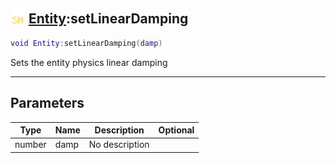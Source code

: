 ## <img src="../../.gitbook/assets/shared.png" width="24" height=24 /> [Entity](https://iaswiki.rawr.dev/readme/entity):setLinearDamping

```lua
void Entity:setLinearDamping(damp)
```

Sets the entity physics linear damping

------
## Parameters

| Type   | Name | Description | Optional |
| ------ | ---- | ----------- | -------: |
| number | damp | No description |  |

